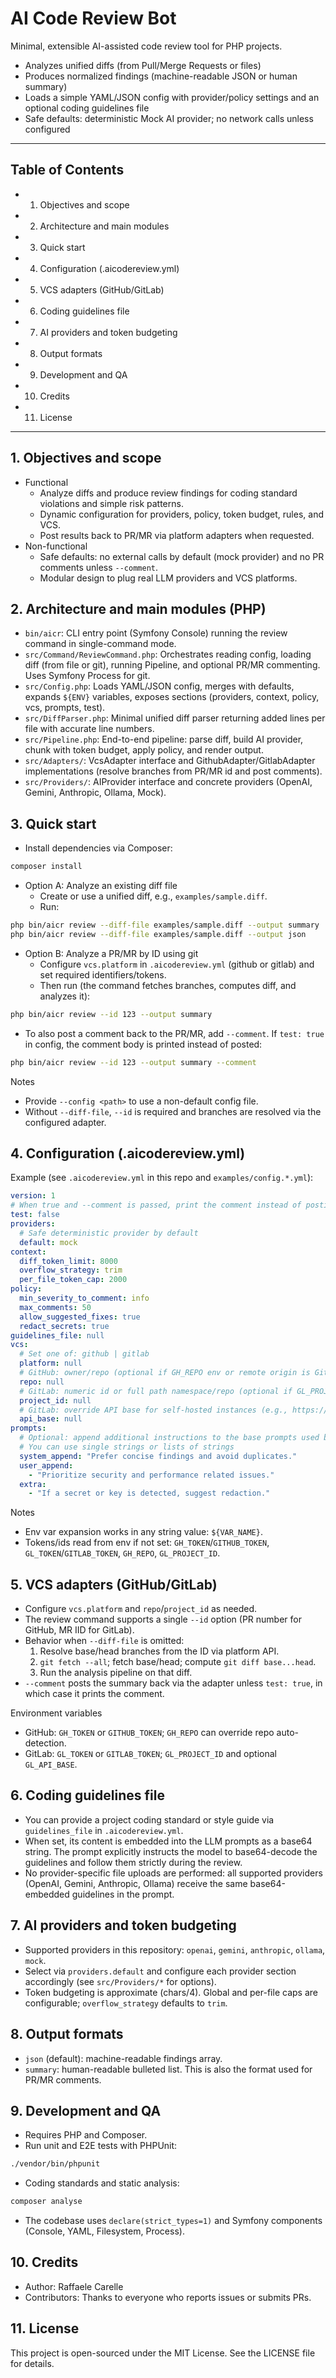 # AI Code Review Bot

Minimal, extensible AI-assisted code review tool for PHP projects.

- Analyzes unified diffs (from Pull/Merge Requests or files)
- Produces normalized findings (machine-readable JSON or human summary)
- Loads a simple YAML/JSON config with provider/policy settings and an optional coding guidelines file
- Safe defaults: deterministic Mock AI provider; no network calls unless configured

---

## Table of Contents
- 1. Objectives and scope
- 2. Architecture and main modules
- 3. Quick start
- 4. Configuration (.aicodereview.yml)
- 5. VCS adapters (GitHub/GitLab)
- 6. Coding guidelines file
- 7. AI providers and token budgeting
- 8. Output formats
- 9. Development and QA
- 10. Credits
- 11. License

---

## 1. Objectives and scope
- Functional
  - Analyze diffs and produce review findings for coding standard violations and simple risk patterns.
  - Dynamic configuration for providers, policy, token budget, rules, and VCS.
  - Post results back to PR/MR via platform adapters when requested.
- Non-functional
  - Safe defaults: no external calls by default (mock provider) and no PR comments unless `--comment`.
  - Modular design to plug real LLM providers and VCS platforms.

## 2. Architecture and main modules (PHP)
- `bin/aicr`: CLI entry point (Symfony Console) running the review command in single-command mode.
- `src/Command/ReviewCommand.php`: Orchestrates reading config, loading diff (from file or git), running Pipeline, and optional PR/MR commenting. Uses Symfony Process for git.
- `src/Config.php`: Loads YAML/JSON config, merges with defaults, expands `${ENV}` variables, exposes sections (providers, context, policy, vcs, prompts, test).
- `src/DiffParser.php`: Minimal unified diff parser returning added lines per file with accurate line numbers.
- `src/Pipeline.php`: End-to-end pipeline: parse diff, build AI provider, chunk with token budget, apply policy, and render output.
- `src/Adapters/`: VcsAdapter interface and GithubAdapter/GitlabAdapter implementations (resolve branches from PR/MR id and post comments).
- `src/Providers/`: AIProvider interface and concrete providers (OpenAI, Gemini, Anthropic, Ollama, Mock).

## 3. Quick start
- Install dependencies via Composer:

```bash
composer install
```

- Option A: Analyze an existing diff file
  - Create or use a unified diff, e.g., `examples/sample.diff`.
  - Run:

```bash
php bin/aicr review --diff-file examples/sample.diff --output summary
php bin/aicr review --diff-file examples/sample.diff --output json
```

- Option B: Analyze a PR/MR by ID using git
  - Configure `vcs.platform` in `.aicodereview.yml` (github or gitlab) and set required identifiers/tokens.
  - Then run (the command fetches branches, computes diff, and analyzes it):

```bash
php bin/aicr review --id 123 --output summary
```

  - To also post a comment back to the PR/MR, add `--comment`. If `test: true` in config, the comment body is printed instead of posted:

```bash
php bin/aicr review --id 123 --output summary --comment
```

Notes
- Provide `--config <path>` to use a non-default config file.
- Without `--diff-file`, `--id` is required and branches are resolved via the configured adapter.

## 4. Configuration (.aicodereview.yml)
Example (see `.aicodereview.yml` in this repo and `examples/config.*.yml`):

```yaml
version: 1
# When true and --comment is passed, print the comment instead of posting to the platform
test: false
providers:
  # Safe deterministic provider by default
  default: mock
context:
  diff_token_limit: 8000
  overflow_strategy: trim
  per_file_token_cap: 2000
policy:
  min_severity_to_comment: info
  max_comments: 50
  allow_suggested_fixes: true
  redact_secrets: true
guidelines_file: null
vcs:
  # Set one of: github | gitlab
  platform: null
  # GitHub: owner/repo (optional if GH_REPO env or remote origin is GitHub)
  repo: null
  # GitLab: numeric id or full path namespace/repo (optional if GL_PROJECT_ID or remote origin is GitLab)
  project_id: null
  # GitLab: override API base for self-hosted instances (e.g., https://gitlab.example.com/api/v4)
  api_base: null
prompts:
  # Optional: append additional instructions to the base prompts used by the LLM
  # You can use single strings or lists of strings
  system_append: "Prefer concise findings and avoid duplicates."
  user_append:
    - "Prioritize security and performance related issues."
  extra:
    - "If a secret or key is detected, suggest redaction."
```

Notes
- Env var expansion works in any string value: `${VAR_NAME}`.
- Tokens/ids read from env if not set: `GH_TOKEN`/`GITHUB_TOKEN`, `GL_TOKEN`/`GITLAB_TOKEN`, `GH_REPO`, `GL_PROJECT_ID`.

## 5. VCS adapters (GitHub/GitLab)
- Configure `vcs.platform` and `repo`/`project_id` as needed.
- The review command supports a single `--id` option (PR number for GitHub, MR IID for GitLab).
- Behavior when `--diff-file` is omitted:
  1) Resolve base/head branches from the ID via platform API.
  2) `git fetch --all`; fetch base/head; compute `git diff base...head`.
  3) Run the analysis pipeline on that diff.
- `--comment` posts the summary back via the adapter unless `test: true`, in which case it prints the comment.

Environment variables
- GitHub: `GH_TOKEN` or `GITHUB_TOKEN`; `GH_REPO` can override repo auto-detection.
- GitLab: `GL_TOKEN` or `GITLAB_TOKEN`; `GL_PROJECT_ID` and optional `GL_API_BASE`.

## 6. Coding guidelines file
- You can provide a project coding standard or style guide via `guidelines_file` in `.aicodereview.yml`.
- When set, its content is embedded into the LLM prompts as a base64 string. The prompt explicitly instructs the model to base64-decode the guidelines and follow them strictly during the review.
- No provider-specific file uploads are performed: all supported providers (OpenAI, Gemini, Anthropic, Ollama) receive the same base64-embedded guidelines in the prompt.

## 7. AI providers and token budgeting
- Supported providers in this repository: `openai`, `gemini`, `anthropic`, `ollama`, `mock`.
- Select via `providers.default` and configure each provider section accordingly (see `src/Providers/*` for options).
- Token budgeting is approximate (chars/4). Global and per-file caps are configurable; `overflow_strategy` defaults to `trim`.

## 8. Output formats
- `json` (default): machine-readable findings array.
- `summary`: human-readable bulleted list. This is also the format used for PR/MR comments.

## 9. Development and QA
- Requires PHP and Composer.
- Run unit and E2E tests with PHPUnit:

```bash
./vendor/bin/phpunit
```

- Coding standards and static analysis:

```bash
composer analyse
```

- The codebase uses `declare(strict_types=1)` and Symfony components (Console, YAML, Filesystem, Process).

## 10. Credits
- Author: Raffaele Carelle
- Contributors: Thanks to everyone who reports issues or submits PRs.

## 11. License
This project is open-sourced under the MIT License. See the LICENSE file for details.
